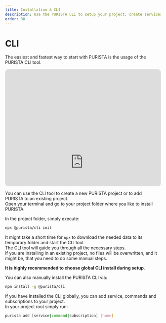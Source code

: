 ```yaml
---
title: Installation & CLI
description: Use the PURISTA CLI to setup your project, create services, commands and subscriptions.
order: 30
---
```


# CLI

The easiest and fastest way to start with PURISTA is the usage of the PURISTA CLI tool.  

<div style="overflow:hidden;margin-left:auto;margin-right:auto;border-radius:10px;width:100%;max-width:800px;position:relative"><div style="width:100%;padding-bottom:75%"></div><iframe width="800" height="600" title="A quick intro how to start using the typescript framework PURISTA." src="https://snappify.com/embed/9309a984-a36b-4302-9335-990254c9d313?responsive" allow="clipboard-write" allowfullscreen="" style="background:#eee;position:absolute;left:0;top:0;width:100%" frameborder="0"></iframe></div>

You can use the CLI tool to create a new PURISTA project or to add PURISTA to an existing project.  
Open your terminal and go to your project folder where you like to install PURISTA.

In the project folder, simply execute:

```bash
npx @purista/cli init
```

It might take a short time for `npx` to download the needed data to its temporary folder and start the CLI tool.  
The CLI tool will guide you through all the necessary steps.  
If you are installing in an existing project, no files will be overwritten, and it might be, that you need to do some manual steps.

__It is highly recommended to choose global CLI install during setup__.

You can also manually install the PURISTA CLI via:

```bash
npm install -g @purista/cli
```

If you have installed the CLI globally, you can add service, commands and subscriptions to your project.  
In your project root simply run:

```bash
purista add [service|command|subscription] [name]
```
